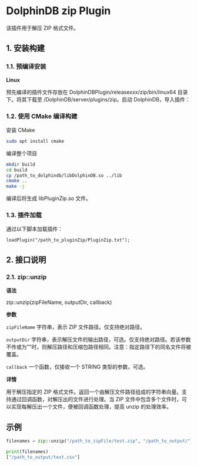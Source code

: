 # DolphinDB zip Plugin

该插件用于解压 ZIP 格式文件。

## 1. 安装构建

### 1.1. 预编译安装

**Linux**

预先编译的插件文件存放在 DolphinDBPlugin/releasexxx/zip/bin/linux64 目录下。将其下载至 /DolphinDB/server/plugins/zip。启动 DolphinDB，导入插件：

### 1.2. 使用 CMake 编译构建

安装 CMake

```bash
sudo apt install cmake
```

编译整个项目
```bash
mkdir build
cd build
cp /path_to_dolphindb/libDolphinDB.so ../lib
cmake ..
make -j
```

编译后将生成 libPluginZip.so 文件。

### 1.3. 插件加载

通过以下脚本加载插件：

```
loadPlugin("/path_to_pluginZip/PluginZip.txt");
```

## 2. 接口说明

### 2.1. zip::unzip

**语法**

zip::unzip(zipFileName, outputDir, callback)

**参数**

`zipFileName` 字符串，表示 ZIP 文件路径。仅支持绝对路径。

`outputDir` 字符串，表示解压文件的输出路径，可选。仅支持绝对路径。若该参数不传或为""时，则解压路径和压缩包路径相同。注意：指定路径下的同名文件将被覆盖。

`callback` 一个函数，仅接收一个 STRING 类型的参数，可选。

**详情**

用于解压指定的 ZIP 格式文件。返回一个由解压文件路径组成的字符串向量。支持通过回调函数，对解压出的文件进行处理。当 ZIP 文件中包含多个文件时，可以实现每解压出一个文件，便被回调函数处理，提高 unzip 的处理效率。

## 示例

```python
filenames = zip::unzip("/path_to_zipFile/test.zip", "/path_to_output/", func);

print(filenames)
["/path_to_output/test.csv"]
```